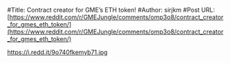 #Title: Contract creator for GME’s ETH token!
#Author: sirjkm
#Post URL: [https://www.reddit.com/r/GMEJungle/comments/omp3o8/contract_creator_for_gmes_eth_token/](https://www.reddit.com/r/GMEJungle/comments/omp3o8/contract_creator_for_gmes_eth_token/)


https://i.redd.it/9o740fkemyb71.jpg